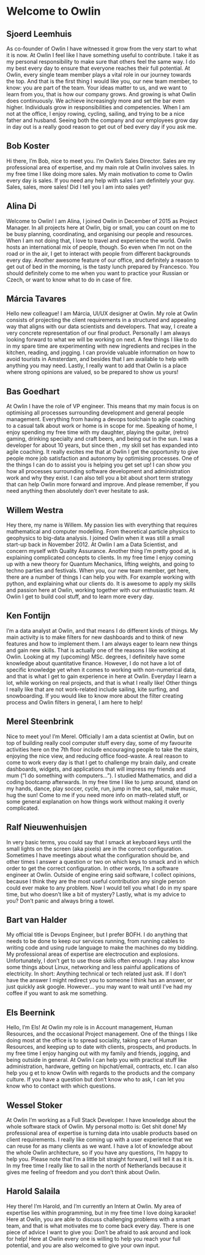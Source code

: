 # Welcome to Owlin

## Sjoerd Leemhuis
As co-founder of Owlin I have witnessed it grow from the very start to what it is now. At Owlin I feel like I have something useful to contribute. I take it as my personal responsibility to make sure that others feel the same way. I do my best every day to ensure that everyone reaches their full potential. At Owlin, every single team member plays a vital role in our journey towards the top. And that is the first thing I would like you, our new team member, to know: you are part of the team. Your ideas matter to us, and we want to learn from you, that is how our company grows. And growing is what Owlin does continuously. We achieve increasingly more and set the bar even higher. Individuals grow in responsibilities and competencies. When I am not at the office, I enjoy rowing, cycling, sailing, and trying to be a nice father and husband. Seeing both the company and our employees grow day in day out is a really good reason to get out of bed every day if you ask me.

## Bob Koster
Hi there, I’m Bob, nice to meet you. I’m Owlin’s Sales Director. Sales are my professional area of expertise, and my main role at Owlin involves sales. In my free time I like doing more sales. My main motivation to come to Owlin every day is sales. If you need any help with sales I am definitely your guy. Sales, sales, more sales! Did I tell you I am into sales yet?

## Alina Di
Welcome to Owlin! I am Alina, I joined Owlin in December of 2015 as Project Manager. In all projects here at Owlin, big or small, you can count on me to be busy planning, coordinating, and organising our people and resources. When I am not doing that, I love to travel and experience the world. Owlin hosts an international mix of people, though. So even when I’m not on the road or in the air, I get to interact with people from different backgrounds every day. Another awesome feature of our office, and definitely a reason to get out of bed in the morning, is the tasty lunch prepared by Francesco. You should definitely come to me when you want to practice your Russian or Czech, or want to know what to do in case of fire.

## Márcia Tavares
Hello new colleague! I am Márcia, UI/UX designer at Owlin. My role at Owlin consists of projecting the client requirements in a structured and appealing way that aligns with our data scientists and developers. That way, I create a very concrete representation of our final product. Personally I am always looking forward to what we will be working on next. A few things I like to do in my spare time are experimenting with new ingredients and recipes in the kitchen, reading, and jogging. I can provide valuable information on how to avoid tourists in Amsterdam, and besides that I am available to help with anything you may need. Lastly, I really want to add that Owlin is a place where strong opinions are valued, so be prepared to show us yours!

## Bas Goedhart
At Owlin I have the role of VP engineer. This means that my main focus is on optimising all processes surrounding development and general people management. Everything from having a devops toolchain to agile coaching to a casual talk about work or home is in scope for me. Speaking of home, I enjoy spending my free time with my daughter, playing the guitar, (retro) gaming, drinking specialty and craft beers, and being out in the sun. I was a developer for about 10 years, but since then , my skill set has expanded into agile coaching. It really excites me that at Owlin I get the opportunity to give people more job satisfaction and autonomy by optimising processes. One of the things I can do to assist you is helping you get set up! I can show you how all processes surrounding software development and administration work and why they exist. I can also tell you a bit about short term strategy that can help Owlin more forward and improve. And please remember, if you need anything then absolutely don’t ever hesitate to ask.

## Willem Westra
Hey there, my name is Willem. My passion lies with everything that requires mathematical and computer modelling. From theoretical particle physics to geophysics to big-data analysis. I joined Owlin when it was still a small start-up back in November 2012. At Owlin I am a Data Scientist, and concern myself with Quality Assurance. Another thing I’m pretty good at, is explaining complicated concepts to clients. In my free time I enjoy coming up with a new theory for Quantum Mechanics, lifting weights, and going to techno parties and festivals. When you, our new team member, get here, there are a number of things I can help you with. For example working with python, and explaining what our clients do. It is awesome to apply my skills and passion here at Owlin, working together with our enthusiastic team. At Owlin I get to build cool stuff, and to learn more every day.

## Ken Fontijn
I’m a data analyst at Owlin, and that means I do different kinds of things. My main activity is to make filters for new dashboards and to think of new features and how to implement them. I am always eager to learn new things and gain new skills. That is actually one of the reasons I like working at Owlin. Looking at my (upcoming) MSc. degrees, I definitely have some knowledge about quantitative finance. However, I do not have a lot of specific knowledge yet when it comes to working with non-numerical data, and that is what I get to gain experience in here at Owlin. Everyday I learn a lot, while working on real projects, and that is what I really like! Other things I really like that are not work-related include sailing, kite surfing, and snowboarding. If you would like to know more about the filter creating process and Owlin filters in general, I am here to help!

## Merel Steenbrink
Nice to meet you! I’m Merel. Officially I am a data scientist at Owlin, but on top of building really cool computer stuff every day, some of my favourite activities here on the 7th floor include encouraging people to take the stairs, enjoying the nice view, and reducing office food-waste. A real reason to come to work every day is that I get to challenge my brain daily, and create dashboards, widgets, and applications that will impress my friends and mum (“I do something with computers…”). I studied Mathematics, and did a coding bootcamp afterwards. In my free time I like to jump around, stand on my hands, dance, play soccer, cycle, run, jump in the sea, sail, make music, hug the sun! Come to me if you need more info on math-related stuff, or some general explanation on how things work without making it overly complicated.

## Ralf Nieuwenhuisjen
In very basic terms, you could say that I smack at keyboard keys until the small lights on the screen (aka pixels) are in the correct configuration. Sometimes I have meetings about what the configuration should be, and other times I answer a question or two on which keys to smack and in which order to get the correct configuration. In other words, I’m a software engineer at Owlin. Outside of engine ering said software, I collect opinions, because I think they are the most useful contribution any single person could ever make to any problem. Now I would tell you what I do in my spare time, but who doesn’t like a bit of mystery? Lastly, what is my advice to you? Don’t panic and always bring a towel.

## Bart van Halder
My official title is Devops Engineer, but I prefer BOFH. I do anything that needs to be done to keep our services running, from running cables to writing code and using rude language to make the machines do my bidding. My professional areas of expertise are electrocution and explosions. Unfortunately, I don’t get to use those skills often enough. I may also know some things about Linux, networking and less painful applications of electricity. In short: Anything technical or tech related just ask. If I don’t have the answer I might redirect you to someone I think has an answer, or just quickly ask google. However… you may want to wait until I’ve had my coffee if you want to ask me something.

## Els Beernink
Hello, I’m Els! At Owlin my role is in Account management, Human Resources, and the occasional Project management. One of the things I like doing most at the office is to spread sociality, taking care of Human Resources, and keeping up to date with clients, prospects, and products. In my free time I enjoy hanging out with my family and friends, jogging, and being outside in general. At Owlin I can help you with practical stuff like administration, hardware, getting on hipchat/email, contracts, etc. I can also help you g et to know Owlin with regards to the products and the company culture. If you have a question but don’t know who to ask, I can let you know who to contact with which questions.

## Wessel Stoker
At Owlin I’m working as a Full Stack Developer. I have knowledge about the whole software stack of Owlin. My personal motto is: Get shit done! My professional area of expertise is turning data into usable products based on client requirements. I really like coming up with a user experience that we can reuse for as many clients as we want. I have a lot of knowledge about the whole Owlin architecture, so if you have any questions, I’m happy to help you. Please note that I’m a little bit straight forward, I will tell it as it is. In my free time I really like to sail in the north of Netherlands because it gives me feeling of freedom and you don’t think about Owlin.

## Harold Salaila
Hey there! I’m Harold, and I’m currently an Intern at Owlin. My area of expertise lies within programming, but in my free time I love doing karaoke! Here at Owlin, you are able to discuss challenging problems with a smart team, and that is what motivates me to come back every day. There is one piece of advice I want to give you: Don’t be afraid to ask around and look for help! Here at Owlin every one is willing to help you reach your full potential, and you are also welcomed to give your own input.
